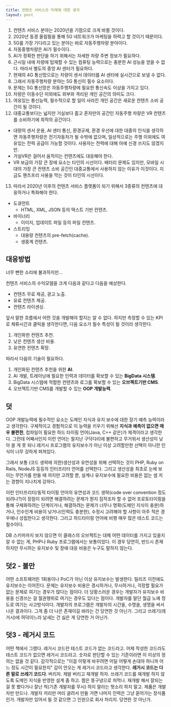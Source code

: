 ```yaml
---
title: 컨텐츠 서비스의 미래에 대한 생각
layout: post
---
```


1.	컨텐츠 서비스 분야는 2020년을 기점으로 크게 바뀔 것이다.
2.	2020년 동경 올림필을 통해 5G 네트워크가 마케팅을 하력고 할 것이기 때문이다.
3.	5G를 가장 기다리고 있는 분야는 바로 자동주행차량 분야이다.
4.	자동중행차량은 AI가 필수이다.
5.	AI가 정확한 판단을 하기 위해서는 자세한 차량 주변 정보가 필요하다.
6.	근시일 내에 차량에 탑재할 수 있는 컴퓨팅 능력으로는 충분한 AI 성능을 얻을 수 없다. 따라서 별도의 중앙 AI 센터가 필요하다.
7.	현재의 4G 통신망으로는 차량이 센서 데이터를 AI 센터에 실시간으로 보낼 수 없다.
8.	그래서 자동주행차량 분야는 5G 통신이 필수 요소이다.
9.	문제는 5G 통신망은 자동주행차량에 필요한 통신속도 이상을 가지고 있다.
10.	차량은 이동수단 이외에도 외부와 격리된 개인 공간의 의미도 크다.
11.	여유있는 통신능력, 필수적으로 할 일이 사라진 개인 공간은 새로운 컨텐츠 소비 공간이 될 것이다.
12.	대중교통보다는 넓지만 거실보다 좁고 혼자만의 공간인 자동주행 차량은 VR 컨텐츠를 소비하기에 최적의 공간이다.
 * 대량의 센서 운용, AI 센터 통신, 환경규제, 환경 우선에 대한 대중의 인식을 생각하면 자동주행차량은 전기자동차가 될 수밖에 없으며, 일상적으로는 주행 이외에도 여유있는 전력 공급이 가능할 것이다. 사용자는 전력에 대해 아예 신경 쓰지도 않겠지만.
 * 거실VR은 걸어서 움직이는 컨텐츠에도 대응해야 한다.
 * VR 보급의 가장 큰 장애 요소는 타인의 시선이다. 배터리 문제도 있지만, 모바일 시대의 가장 큰 컨텐츠 소비 공간인 대중교통에서 사용하지 않는 이유가 이것이다. 지금도 핸즈프리 사용을 막는 것이 타인의 시선이다.
13.	따라서 2020년 이후의 컨텐츠 서비스 플랫폼이 되기 위해서 3종류의 컨텐츠에 대응하거나 특화해야 한다.
 * 도큐먼트
   * HTML, XML, JSON 등의 텍스트 기반 컨텐츠.
 * 바이너리
   * 이미지, 업데이트 파일 등의 파일 컨텐츠.
 * 스트리밍
   * 대용량 컨텐츠의 pre-fetch(cache).
   * 생중계 컨텐츠.

## 대응방법

너무 뻔한 소리에 불과하지만...

컨텐츠 서비스의 수익모델을 크게 다음과 같다고 다음을 예상한다.

* 컨텐츠 무료 제공, 광고 노출.
* 유료 컨텐츠 제공.
* 컨텐츠 라이센싱.

앞서 말한 흐름에서 어떤 것을 개발해야 할지는 알 수 없다. 하지만 측정할 수 있는 KPI로 체류시간과 클릭을 생각한다면, 다음 요소가 필수 특성이 될 것이라 생각한다.

1. 개인화한 컨텐츠 추천.
2. 낮은 컨텐츠 생산 비용.
3. 유연한 컨텐츠 확장.

따라서 다음의 기술이 필요하다.

1. 개인화된 컨텐츠 추천을 위한 **AI**.
2. AI 개발, 트레이닝에 필요한 인력과 데이터를 확보할 수 있는 **BigData 시스템**.
3. BigData 시스템에 적합한 컨텐츠와 로그를 확보할 수 있는 **오브젝트기반 CMS**.
4. 오브젝트기반 CMS를 개발할 수 있는 **OOP 개발능력**.

## 덧

OOP 개발능력에 필수적인 요소는 도메인 지식과 유지 보수에 대한 장기 예측 능력이라고 생각한다. 구체적이고 경험적으로 이 능력을 키우기 위해선 **지식과 예측이 없으면 매우 불편한**, 컴파일이 필요한 하드 타이핑 언어(Java, C++ 같은)가 제격이라고 생각한다. 그런데 어째서인지 이런 언어는 철지난 구닥다리에 불편하고 무거워서 생산성이 낮아 쓸 게 못 되니 레거시 프로그램의 유지보수가 아닌 이상 고려할만한 선택이 아니란 인식이 너무 강하게 퍼져있다.

그래서 보통 (코드 생략에 의한)생산성과 유연성을 위해 선택하는 것이 PHP, Ruby on Rails, NodeJS 등등의 인터프리터 언어를 선택한다. 그리고 생산성을 최초로 눈에 보이는 무언가를 만들 때 까지만 고려할 뿐, 설계나 유지보수에 필요한 비용은 없는 셈 치는 경향이 지나치게 강하다.

이런 인터프리터/동적 타이핑 언어의 유연성과 코드 생략(code over convention 정도 되려나?)이 장점이 되려면 해결하려는 문제가 뭔지 짐작조차 할 수 없어 프로토타이핑을 통해 구체화하려는 단계이거나, 해결하려는 문제가 너무나 명확(도메인 지식이 충분)하거나, 인수인계 비용이 낮거나(인력도 충분한), 수정시 고려해야 할 사항이 아주 적은 경우에나 성립한다고 생각한다. 그리고 하드타이핑 언어에 비행 매우 많은 테스트 코드는 필수이다.

DB 스키마까지 보지 않으면 이 클래스의 오브젝트는 대체 어떤 데이터를 가지고 있을지 알 수 없는 게, PHP나 Ruby 프로그램에서는 보통이었다. 이 경우 당연히, 반드시 존재하지만 무시하는 유지보수 및 장애 대응 비용은 누구도 말하지 않는다.

## 덧2 - 불만

어떤 소프트웨어든 1회용이나 PoC가 아닌 이상 유지보수는 발생한다. 릴리즈 이전에도 유지보수는 이어진다. 문제는 유지보수 비용은 경시하거나, 무시하거나, 걱정할 필요가 없는 문제로 여기는 경우가 많다는 점이다. 더 당황스러운 경우는 개발자가 유지보수 비용을 신경쓰는 걸 월권행위로 여기는 경우도 있다는 점이다. 개발자를 말단 월급 노예 정도로 여기는 사고방식이다. 개발자의 프로그램은 개발자의 시간을, 수명을, 생명을 써서 나온 결과이다. 그게 좀 더 나은 존재이길 바라는 건 당연한 것 아닌가. 그리고 쓰레기(레거시)에 허덕이느라 날새는 건 싫은 게 당연한 거 아닌가.

## 덧3 - 레거시 코드

어떤 책에서 그랬다. 레거시 코드란 테스트 코드가 없는 코드라고. 어제 작성한 코드라도 테스트 코드가 없으면 레거시 코드라고. 숫자로 판단할 수 있는 기준이라면 이 이상의 정의는 없을 것 같다. 감각적으로는 "이걸 이렇게 바꾸려면 어딜 어떻게 손대야 하니까 어느 정도 시간이 필요한지" 감이 안오는 게 레거시 코드라고 생각한다. **레거시 코드는 다른 말로 쓰레기 코드다**. 버리자. 제발 버리고 재개발 하자. 쓰레기 코드를 재개발 하지 않도록 도메인 지식을 반영한 설계 좀 하고. 짬은 똥구녕으로 처먹나. 재개발 해서 잘되는 걸 못 봤다거나 잘난 척(기존 개발자를 무시) 하지 말라는 헛소리 하지 말고. 제품은 개발자만 만드나. 개발자 끼리만 머리 굴려서 만들 거면 나머지 인력은 그냥 묻어가는 장식품인가. 개발자만 있어서 될 것 같으면 그 인원으로 회사 차리지. 당연한 것 아닌가.

